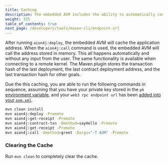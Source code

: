 ```yaml
---
title: Caching
description: The embedded AVM includes the ability to automatically cache the results from certain commands.
weight: 325
table_of_contents: true
next_page: /developers/tools/maven-cli/endpoint-url
---
```


After running `aion4j:deploy`, the embedded AVM will cache the application address. When the `aion4j:call` command is used, the embedded AVM will call the address stored in memory. This all happens automatically and without any input from the user. The same functionality is available when connecting to a remote kernel. The Maven plugin stores the transaction hash of the last deployment, the last contract deployment address, and the last transaction hash for other goals.

Due the this caching, you are able to run the following commands in sequence, assuming that you have your private key stored in the `pk` [environment variable](tools-maven-cli-client-side-signing), and your `web3 rpc endpoint url` has been [added into your `pom.xml`](tools-maven-cli-endpoint-url).

```bash
mvn clean install
mvn aion4j:deploy -Premote
mvn aion4j:get-receipt -Premote
mvn aion4j:contract-txn -Dmethod=sayHello -Premote
mvn aion4j:get-receipt -Premote
mvn aion4j:call -Dmethod=greet -Dargs="-T AVM" -Premote
```

### Clearing the Cache

Run `mvn clean` to completely clear the cache.
